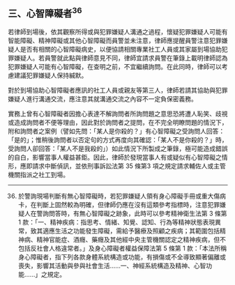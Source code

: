 ## 三、心智障礙者<sup>36</sup>

若律師到場後，依其觀察所得或與犯罪嫌疑人溝通之過程，懷疑犯罪嫌疑人可能有智能障礙、精神障礙或其他心智障礙而員警並未注意，律師應提醒員警注意犯罪嫌疑人是否有相關的心智障礙病史，以便協請相關專業社工人員或其家屬到場協助犯罪嫌疑人。若員警就此點與律師意見不同，律師宜請求員警在筆錄上載明律師認為犯罪嫌疑人可能有心智障礙，在查明之前，不宜繼續詢問。在此同時，律師可以考慮建議犯罪嫌疑人保持緘默。

對於到場協助心智障礙者應訊的社工人員或親友等第三人，律師若請其協助與犯罪嫌疑人進行溝通交流，應注意其就溝通交流之內容不一定負保密義務。

實務上曾有心智障礙者因擔心表達不解詢問者所詢問題之意思恐將遭人恥笑、歧視或造成詢問者不便等理由，因此對於詢問者之提問，在不完全明瞭問題的情況下，附和詢問者之案例（譬如先問：「某人是你殺的？」有心智障礙之受詢問人回答：「是的」；惟稍後詢問者以否定句的方式再度向其確認：「某人不是你殺的？」時，受詢問人卻回答：「某人不是我殺的」）如此情況下所製成之筆錄，極可能造成錯誤的自白，影響當事人權益甚鉅。因此，律師於發現當事人有或疑似有心智障礙之情形，應即請求中斷偵訊，並依刑事訴訟法第 35 條第3 項之規定請求輔佐人或主管機關指派之社工到場。

---

36. 於警詢現場判斷有無心智障礙時，若犯罪嫌疑人領有身心障礙手冊或重大傷病卡，在判斷上固然較為明確，但律師仍應在沒有這類參考指標時，注意犯罪嫌疑人在警詢問答時，有無心智障礙之跡象，此時可以參考精神衛生法第 3 條第 1 款：「一、精神疾病：指思考、情緒、知覺、認知、行為等精神狀態表現異常，致其適應生活之功能發生障礙，需給予醫療及照顧之疾病；其範圍包括精神病、精神官能症、酒癮、藥癮及其他經中央主管機關認定之精神疾病，但不包括反社會人格違常者。」及身心障礙者權益保障法第 5 條第 1 款：「本法所稱身心障礙者，指下列各款身體系統構造或功能，有損傷或不全導致顯著偏離或喪失，影響其活動與參與社會生活……一、神經系統構造及精神、心智功能……」之規定。

